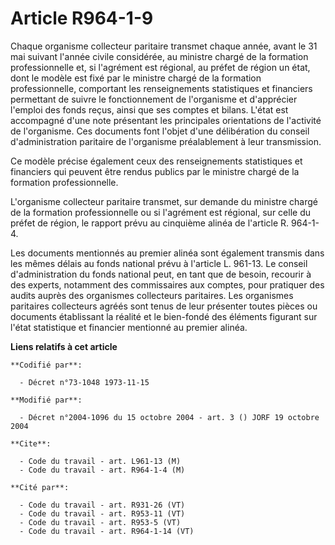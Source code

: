 # Article R964-1-9

Chaque organisme collecteur paritaire transmet chaque année, avant le 31 mai suivant l'année civile considérée, au ministre
chargé de la formation professionnelle et, si l'agrément est régional, au préfet de région un état, dont le modèle est fixé
par le ministre chargé de la formation professionnelle, comportant les renseignements statistiques et financiers permettant
de suivre le fonctionnement de l'organisme et d'apprécier l'emploi des fonds reçus, ainsi que ses comptes et bilans. L'état
est accompagné d'une note présentant les principales orientations de l'activité de l'organisme. Ces documents font l'objet
d'une délibération du conseil d'administration paritaire de l'organisme préalablement à leur transmission.

Ce modèle précise également ceux des renseignements statistiques et financiers qui peuvent être rendus publics par le
ministre chargé de la formation professionnelle.

L'organisme collecteur paritaire transmet, sur demande du ministre chargé de la formation professionnelle ou si l'agrément
est régional, sur celle du préfet de région, le rapport prévu au cinquième alinéa de l'article R. 964-1-4.

Les documents mentionnés au premier alinéa sont également transmis dans les mêmes délais au fonds national prévu à l'article
L. 961-13. Le conseil d'administration du fonds national peut, en tant que de besoin, recourir à des experts, notamment des
commissaires aux comptes, pour pratiquer des audits auprès des organismes collecteurs paritaires. Les organismes paritaires
collecteurs agréés sont tenus de leur présenter toutes pièces ou documents établissant la réalité et le bien-fondé des
éléments figurant sur l'état statistique et financier mentionné au premier alinéa.

**Liens relatifs à cet article**

	**Codifié par**:

	  - Décret n°73-1048 1973-11-15

	**Modifié par**:

	  - Décret n°2004-1096 du 15 octobre 2004 - art. 3 () JORF 19 octobre 2004

	**Cite**:

	  - Code du travail - art. L961-13 (M)
	  - Code du travail - art. R964-1-4 (M)

	**Cité par**:

	  - Code du travail - art. R931-26 (VT)
	  - Code du travail - art. R953-11 (VT)
	  - Code du travail - art. R953-5 (VT)
	  - Code du travail - art. R964-1-14 (VT)
